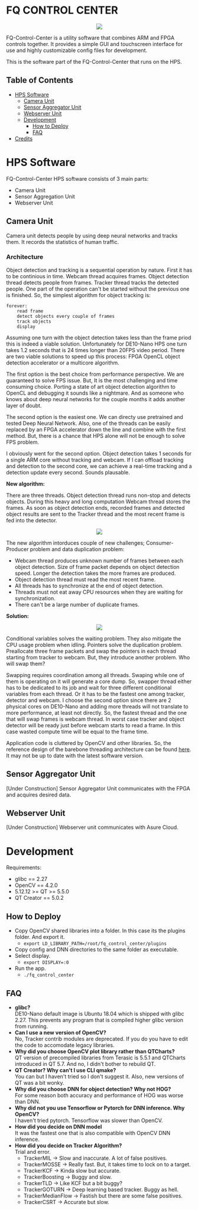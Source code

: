 # FQ CONTROL CENTER

<p align="center">
  <img src="./doc/images/layers.drawio.svg" />
</p>


FQ-Control-Center is a utility software that combines ARM and FPGA controls together. It provides a simple GUI and touchscreen interface for use and highly customizable config files for development.

This is the software part of the FQ-Control-Center that runs on the HPS.

## Table of Contents
- [HPS Software](#hps-software)
    - [Camera Unit](#camera-unit)
    - [Sensor Aggregator Unit](#sensor-aggregator-unit)
    - [Webserver Unit](#webserver-unit)
    - [Development](#suggested-tweaks)
        - [How to Deploy](#how-to-deploy)
        - [FAQ](#faq)
- [Credits](#credits)

# **HPS Software**

FQ-Control-Center HPS software consists of 3 main parts:
* Camera Unit
* Sensor Aggregation Unit
* Webserver Unit

## **Camera Unit**
Camera unit detects people by using deep neural networks and tracks them. It records the statistics of human traffic.

### **Architecture**
Object detection and tracking is a sequential operation by nature. First it has to be continious in time. Webcam thread acquires frames. Object detection thread detects people from frames. Tracker thread tracks the detected people. One part of the operation can't be started without the previous one is finished. So, the simplest algorithm for object tracking is:
```
forever:
    read frame
    detect objects every couple of frames
    track objects
    display
```
Assuming one turn with the object detection takes less than the frame priod this is indeed a viable solution. Unfortunately for DE10-Nano HPS one turn takes 1.2 seconds that is 24 times longer than 20FPS video period. There are two viable solutions to speed up this process: FPGA OpenCL object detection accelerator or a multicore algorithm.

The first option is the best choice from performance perspective. We are guaranteed to solve FPS issue. But, It is the most challenging and time consuming choice. Porting a state of art object detection algorithm to OpenCL and debugging it sounds like a nightmare. And as someone who knows about deep neural networks for the couple months it adds another layer of doubt.

The second option is the easiest one. We can directy use pretrained and tested Deep Neural Network. Also, one of the threads can be easily replaced by an FPGA accelerator down the line and combine with the first method. But, there is a chance that HPS alone will not be enough to solve FPS problem.

I obviously went for the second option. Object detection takes 1 seconds for a single ARM core without tracking and webcam. If I can offload tracking and detection to the second core, we can achieve a real-time tracking and a detection update every second. Sounds plausable.

**New algorithm:**

There are three threads. Object detection thread runs non-stop and detects objects. During this heavy and long computation Webcam thread stores the frames. As soon as object detection ends, recorded frames and detected object results are sent to the Tracker thread and the most recent frame is fed into the detector.
<p align="center">
  <img src="./doc/images/thread_architecture.drawio.svg" />
</p>



The new algorithm intorduces couple of new challenges; Consumer-Producer problem and data duplication problem:

- Webcam thread produces unknown number of frames between each object detection. Size of frame packet depends on object detection speed. Longer the detection takes the more frames are produced. 
- Object detection thread must read the most recent frame.
- All threads has to synchronize at the end of object detection.
- Threads must not eat away CPU resources when they are waiting for synchronization.
- There can't be a large number of duplicate frames.

**Solution:**    
<p align="center">
  <img src="./doc/images/swap.drawio.svg" />
</p>
Conditional variables solves the waiting problem. They also mitigate the CPU usage problem when idling. Pointers solve the duplication problem. Preallocate three frame packets and swap the pointers in each thread starting from tracker to webcam. But, they introduce another problem. Who will swap them?    

Swapping requires coordination among all threads. Swaping while one of them is operating on it will generate a core dump. So, swapper thread either has to be dedicated to its job and wait for three different conditional variables from each thread. Or it has to be the fastest one among tracker, detector and webcam. I choose the second option since there are 2 physical cores on DE10-Nano and adding more threads will not translate to more performance, at least not directly. So, the fastest thread and the one that will swap frames is webcam thread. In worst case tracker and object detector will be ready just before webcam starts to read a frame. In this case wasted compute time will be equal to the frame time.

Application code is cluttered by OpenCV and other libraries. So, the reference design of the barebone threading architecture can be found [here](/doc/thread_architecture/thread_architecture.pro). It may not be up to date with the latest software version.

## **Sensor Aggregator Unit**
[Under Construction]
Sensor Aggregator Unit communicates with the FPGA and acquires desired data.
## **Webserver Unit**
[Under Construction]
Webserver unit communicates with Asure Cloud.

# **Development**
Requirements:
- glibc == 2.27
- OpenCV == 4.2.0
- 5.12.12 >= QT >= 5.5.0
- QT Creator == 5.0.2

## How to Deploy
- Copy OpenCV shared libraries into a folder. In this case its the plugins folder. And export it.
    - ```export LD_LIBRARY_PATH=/root/fq_control_center/plugins``` 
- Copy config and DNN directories to the same folder as executable.
- Select display.
    - ```export DISPLAY=:0```
- Run the app.
    - ```./fq_control_center```

## FAQ
- **glibc?**    
    DE10-Nano default image is Ubuntu 18.04 which is shipped with glibc 2.27. This prevents any program that is compiled higher glibc version from running.
- **Can I use a new version of OpenCV?**    
    No, Tracker contrib modules are deprecated. If you do you have to edit the code to accomodate legacy libraries.
- **Why did you choose OpenCV plot library rather than QTCharts?**    
    QT version of precompiled libraries from Terasic is 5.5.1 and QTCharts introduced in QT 5.7. And no, I didn't bother to rebuild QT.
- **QT Creator? Why can't I use CLI qmake?**    
    You can but I haven't tried so I don't suggest it. Also, new versions of QT was a bit wonky.
- **Why did you choose DNN for object detection? Why not HOG?**    
    For some reason both accuracy and performance of HOG was worse than DNN.
- **Why did not you use Tensorflow or Pytorch for DNN inference. Why OpenCV?**    
    I haven't tried pytorch. Tensorflow was slower than OpenCV.
- **How did you decide on DNN model**    
    It was the fastest one that is also compatible with OpenCV DNN inference.
- **How did you decide on Tracker Algorithm?**    
    Trial and error.
    - TrackerMIL -> Slow and inaccurate. A lot of false positives.
    - TrackerMOSSE -> Really fast. But, it takes time to lock on to a target.
    - TrackerKCF -> Kinda slow but accurate.
    - TrackerBoosting -> Buggy and slow.
    - TrackerTLD -> Like KCF but a bit buggy?
    - TrackerGOTURN -> Deep learning based tracker. Buggy as hell.
    - TrackerMedianFlow -> Fastish but there are some false positives.
    - TrackerCSRT -> Accurate but slow.
